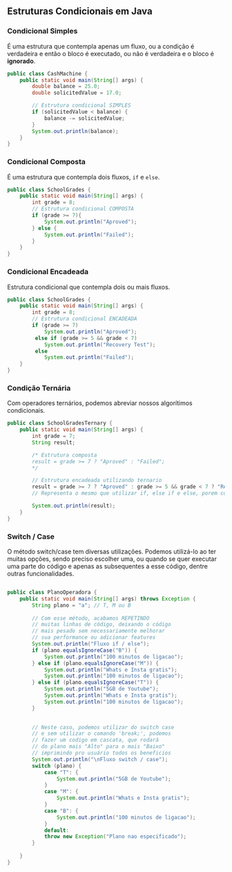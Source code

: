 ## Estruturas Condicionais em Java

### **Condicional Simples**

É uma estrutura que contempla apenas um fluxo, ou a condição é verdadeira e então o bloco é executado, ou não é verdadeira e o bloco é **ignorado**.

```java
public class CashMachine {
    public static void main(String[] args) {
        double balance = 25.0;
        double solicitedValue = 17.0;

        // Estrutura condicional SIMPLES
        if (solicitedValue < balance) {
            balance -= solicitedValue;
        }
        System.out.println(balance);
    }
}
```

### Condicional Composta

É uma estrutura que contempla dois fluxos, `if` e `else`.

```java
public class SchoolGrades {
    public static void main(String[] args) {
        int grade = 8;
        // Estrutura condicional COMPOSTA
        if (grade >= 7){
            System.out.println("Aproved");
        } else {
            System.out.println("Failed");
        }
    }
}
```

### Condicional Encadeada

Estrutura condicional que contempla dois ou mais fluxos.

```java
public class SchoolGrades {
    public static void main(String[] args) {
        int grade = 8;
        // Estrutura condicional ENCADEADA
        if (grade >= 7)
            System.out.println("Aproved");
         else if (grade >= 5 && grade < 7)
            System.out.println("Recovery Test");
         else 
            System.out.println("Failed");
    }
}

```

### Condição Ternária

Com operadores ternários, podemos abreviar nossos algorítimos condicionais.

```java
public class SchoolGradesTernary {
    public static void main(String[] args) {
        int grade = 7;
        String result;

        /* Estrutura composta
        result = grade >= 7 ? "Aproved" : "Failed";
        */

        // Estrutura encadeada utilizando ternario
        result = grade >= 7 ? "Aproved" : grade >= 5 && grade < 7 ? "Recovery Test" : "Failed";
        // Representa o mesmo que utilizar if, else if e else, porem com uma estrutura mais limpa

        System.out.println(result);
    }
}
```

### Switch / Case

O método switch/case tem diversas utilizações. Podemos utilizá-lo ao ter muitas opções, sendo preciso escolher uma, ou quando se quer executar uma parte do código e apenas as subsequentes a esse código, dentre outras funcionalidades.

```java

public class PlanoOperadora {
    public static void main(String[] args) throws Exception {
        String plano = "a"; // T, M ou B
        
        // Com esse método, acabamos REPETINDO 
        // muitas linhas de código, deixando o código 
        // mais pesado sem necessariamente melhorar 
        // sua performance ou adicionar features
        System.out.println("Fluxo if / else");
        if (plano.equalsIgnoreCase("B")) {
            System.out.println("100 minutos de ligacao");
        } else if (plano.equalsIgnoreCase("M")) {
            System.out.println("Whats e Insta gratis");
            System.out.println("100 minutos de ligacao");
        } else if (plano.equalsIgnoreCase("T")) {
            System.out.println("5GB de Youtube");
            System.out.println("Whats e Insta gratis");
            System.out.println("100 minutos de ligacao");
        }

        
        // Neste caso, podemos utilizar do switch case
        // e sem utilizar o comando 'break;', podemos
        // fazer um codigo em cascata, que rodará
        // do plano mais "Alto" para o mais "Baixo"
        // imprimindo pro usuário todos os beneficios
        System.out.println("\nFluxo switch / case");
        switch (plano) {
            case "T": {
                System.out.println("5GB de Youtube");
            }
            case "M": {
                System.out.println("Whats e Insta gratis");
            }
            case "B": {
                System.out.println("100 minutos de ligacao");
            }
            default: 
            throw new Exception("Plano nao especificado");
        }
        
    }
}
```